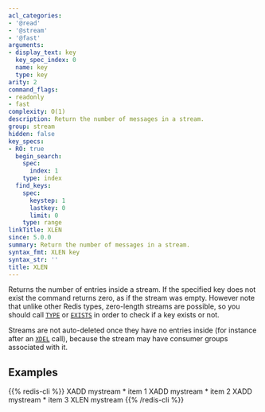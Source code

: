 ```yaml
---
acl_categories:
- '@read'
- '@stream'
- '@fast'
arguments:
- display_text: key
  key_spec_index: 0
  name: key
  type: key
arity: 2
command_flags:
- readonly
- fast
complexity: O(1)
description: Return the number of messages in a stream.
group: stream
hidden: false
key_specs:
- RO: true
  begin_search:
    spec:
      index: 1
    type: index
  find_keys:
    spec:
      keystep: 1
      lastkey: 0
      limit: 0
    type: range
linkTitle: XLEN
since: 5.0.0
summary: Return the number of messages in a stream.
syntax_fmt: XLEN key
syntax_str: ''
title: XLEN
---
```

Returns the number of entries inside a stream. If the specified key does not
exist the command returns zero, as if the stream was empty.
However note that unlike other Redis types, zero-length streams are
possible, so you should call [`TYPE`](/commands/type) or [`EXISTS`](/commands/exists) in order to check if
a key exists or not.

Streams are not auto-deleted once they have no entries inside (for instance
after an [`XDEL`](/commands/xdel) call), because the stream may have consumer groups
associated with it.

## Examples

{{% redis-cli %}}
XADD mystream * item 1
XADD mystream * item 2
XADD mystream * item 3
XLEN mystream
{{% /redis-cli %}}

